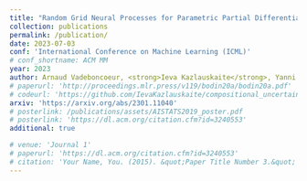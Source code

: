 ```yaml
---
title: "Random Grid Neural Processes for Parametric Partial Differential Equations"
collection: publications
permalink: /publication/
date: 2023-07-03
conf: 'International Conference on Machine Learning (ICML)'
# conf_shortname: ACM MM
year: 2023
author: Arnaud Vadeboncoeur, <strong>Ieva Kazlauskaite</strong>, Yanni Papandreou, Fehmi Cirak, Mark Girolami, Ömer Deniz Akyildiz
# paperurl: 'http://proceedings.mlr.press/v119/bodin20a/bodin20a.pdf'
# codeurl: 'https://github.com/IevaKazlauskaite/compositional_uncertainty'
arxiv: 'https://arxiv.org/abs/2301.11040'
# posterlink: /publications/assets/AISTATS2019_poster.pdf
# posterlink: 'https://dl.acm.org/citation.cfm?id=3240553'
additional: true

# venue: 'Journal 1'
# paperurl: 'https://dl.acm.org/citation.cfm?id=3240553'
# citation: 'Your Name, You. (2015). &quot;Paper Title Number 3.&quot; <i>Journal 1</i>. 1(3).'
---
```

